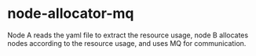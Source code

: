 # node-allocator-mq
Node A reads the yaml file to extract the resource usage, node B allocates nodes according to the resource usage, and uses MQ for communication.
